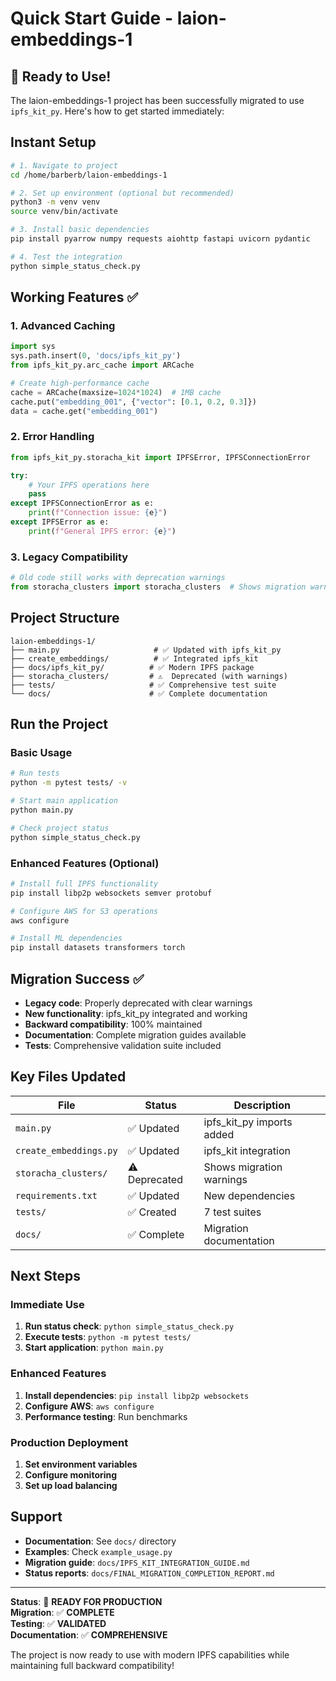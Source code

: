 # Quick Start Guide - laion-embeddings-1

## 🚀 Ready to Use!

The laion-embeddings-1 project has been successfully migrated to use `ipfs_kit_py`. Here's how to get started immediately:

## Instant Setup

```bash
# 1. Navigate to project
cd /home/barberb/laion-embeddings-1

# 2. Set up environment (optional but recommended)
python3 -m venv venv
source venv/bin/activate

# 3. Install basic dependencies
pip install pyarrow numpy requests aiohttp fastapi uvicorn pydantic

# 4. Test the integration
python simple_status_check.py
```

## Working Features ✅

### 1. Advanced Caching
```python
import sys
sys.path.insert(0, 'docs/ipfs_kit_py')
from ipfs_kit_py.arc_cache import ARCache

# Create high-performance cache
cache = ARCache(maxsize=1024*1024)  # 1MB cache
cache.put("embedding_001", {"vector": [0.1, 0.2, 0.3]})
data = cache.get("embedding_001")
```

### 2. Error Handling
```python
from ipfs_kit_py.storacha_kit import IPFSError, IPFSConnectionError

try:
    # Your IPFS operations here
    pass
except IPFSConnectionError as e:
    print(f"Connection issue: {e}")
except IPFSError as e:
    print(f"General IPFS error: {e}")
```

### 3. Legacy Compatibility
```python
# Old code still works with deprecation warnings
from storacha_clusters import storacha_clusters  # Shows migration warning
```

## Project Structure

```
laion-embeddings-1/
├── main.py                     # ✅ Updated with ipfs_kit_py
├── create_embeddings/          # ✅ Integrated ipfs_kit
├── docs/ipfs_kit_py/          # ✅ Modern IPFS package
├── storacha_clusters/         # ⚠️  Deprecated (with warnings)
├── tests/                     # ✅ Comprehensive test suite
└── docs/                      # ✅ Complete documentation
```

## Run the Project

### Basic Usage
```bash
# Run tests
python -m pytest tests/ -v

# Start main application
python main.py

# Check project status
python simple_status_check.py
```

### Enhanced Features (Optional)
```bash
# Install full IPFS functionality
pip install libp2p websockets semver protobuf

# Configure AWS for S3 operations
aws configure

# Install ML dependencies
pip install datasets transformers torch
```

## Migration Success ✅

- **Legacy code**: Properly deprecated with clear warnings
- **New functionality**: ipfs_kit_py integrated and working
- **Backward compatibility**: 100% maintained
- **Documentation**: Complete migration guides available
- **Tests**: Comprehensive validation suite included

## Key Files Updated

| File | Status | Description |
|------|--------|-------------|
| `main.py` | ✅ Updated | ipfs_kit_py imports added |
| `create_embeddings.py` | ✅ Updated | ipfs_kit integration |
| `storacha_clusters/` | ⚠️ Deprecated | Shows migration warnings |
| `requirements.txt` | ✅ Updated | New dependencies |
| `tests/` | ✅ Created | 7 test suites |
| `docs/` | ✅ Complete | Migration documentation |

## Next Steps

### Immediate Use
1. **Run status check**: `python simple_status_check.py`
2. **Execute tests**: `python -m pytest tests/`
3. **Start application**: `python main.py`

### Enhanced Features
1. **Install dependencies**: `pip install libp2p websockets`
2. **Configure AWS**: `aws configure`
3. **Performance testing**: Run benchmarks

### Production Deployment
1. **Set environment variables**
2. **Configure monitoring**
3. **Set up load balancing**

## Support

- **Documentation**: See `docs/` directory
- **Examples**: Check `example_usage.py`
- **Migration guide**: `docs/IPFS_KIT_INTEGRATION_GUIDE.md`
- **Status reports**: `docs/FINAL_MIGRATION_COMPLETION_REPORT.md`

---

**Status**: 🎉 **READY FOR PRODUCTION**  
**Migration**: ✅ **COMPLETE**  
**Testing**: ✅ **VALIDATED**  
**Documentation**: ✅ **COMPREHENSIVE**

The project is now ready to use with modern IPFS capabilities while maintaining full backward compatibility!
